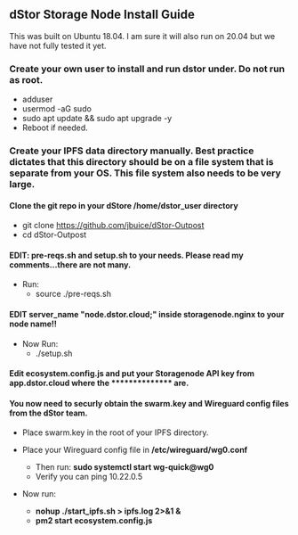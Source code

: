 ## dStor Storage Node Install Guide

This was built on Ubuntu 18.04. I am sure it will also run on 20.04 but we have not fully tested it yet.

### Create your own user to install and run dstor under. Do not run as root.

* adduser <username>
* usermod -aG sudo <username>
* sudo apt update && sudo apt upgrade -y
* Reboot if needed.
  
### Create your IPFS data directory manually. Best practice dictates that this directory should be on a file system that is separate from your OS. This file system also needs to be very large. 

#### Clone the git repo in your dStore /home/dstor_user directory
* git clone https://github.com/jbuice/dStor-Outpost
* cd dStor-Outpost

#### EDIT: pre-reqs.sh and setup.sh to your needs. Please read my comments...there are not many.

* Run:
  * source ./pre-reqs.sh
  
#### EDIT server_name  "node.dstor.cloud;" inside storagenode.nginx to your node name!!
* Now Run:
  * ./setup.sh
  
#### Edit ecosystem.config.js and put your Storagenode API key from app.dstor.cloud where the ************** are. 

#### You now need to securly obtain the **swarm.key** and Wireguard config files from the dStor team.
* Place swarm.key in the root of your IPFS directory.
* Place your Wireguard config file in **/etc/wireguard/wg0.conf**
  * Then run: **sudo systemctl start wg-quick@wg0**
  * Verify you can ping 10.22.0.5
  
* Now run:
  * **nohup ./start_ipfs.sh > ipfs.log 2>&1 &**
  * **pm2 start ecosystem.config.js**


  
